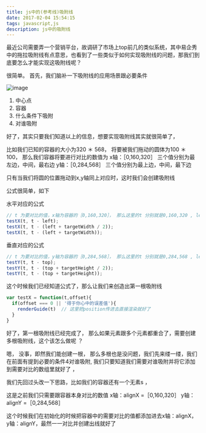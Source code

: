 ```yaml
---
title: js中的(参考线)吸附线
date: 2017-02-04 15:54:15
tags: javascript,js
description: js中的吸附线
---
```


最近公司需要弄一个营销平台，故调研了市场上top前几的类似系统，其中易企秀中的拖拉吸附线有点意思，也看到了一些类似于如何实现吸附线的问题，那我们到底要怎么才能实现这吸附线呢？

很简单。
首先，我们脑补一下吸附线的应用场景跟必要条件

![image](https://cloud.githubusercontent.com/assets/9276376/22617123/d5551f40-eaf7-11e6-8f17-e1bd455c8b9c.png)


1. 中心点
2. 容器
3. 什么条件下吸附
4. 对谁吸附

好了，其实只要我们知道以上的信息，想要实现吸附线其实就很简单了，

比如我们已知的容器的大小为320 ＊ 568，
将要被我们拖动的圆体为100 ＊ 100，
那么我们容器将要进行对比的数值为
x轴：［0,160,320］  三个值分别为最左边，中间，最右边
y轴：［0,284,568］  三个值分别为最上边，中间，最下边

只有当我们将圆的位置拖动到x,y轴同上对应时，这时我们会创建吸附线

公式很简单，如下

水平对应的公式

```js
// t 为要对比的值，x轴为容器的［0,160,320］， 那么这里的t 分别就是0,160,320 , left为目标元素offsetLeft
testX(t, t - left);
testX(t, t - (left + targetWidth / 2));
testX(t, t - (left + targetWidth));
```

垂直对应的公式

```js
// t 为要对比的值，y轴为容器的［0,284,568］， 那么这里的t 分别就是0,284,568 , left为目标元素offsetLeft
testY(t, t - top);
testY(t, t - (top + targetHeight / 2));
testY(t, t - (top + targetHeight));
```

这个时候我们已经知道公式了，那么让我们来创造出第一根吸附线

```js
var testX = function(t,offset){
  if(offset === 0 || '得于你心中的误差值'){
    renderGuide(t)  // 这里把position传进去直接渲染就好了
  }
}
```

好了，第一根吸附线已经完成了， 那么如果元素跟多个元素都重合了，需要创建多根吸附线，这个该怎么做呢 ？

嗯， 没事，即然我们能创建一根， 那么多根也是没问题，我们先来缕一缕，我们在前面有提到必要的条件4对谁吸附, 我们只要知道我们需要对谁吸附并将它添加到需要对比的数组里就好了 ，

我们先回过头改一下思路，比如我们的容器还有一个无素s ，

这是之前我们只需要跟容器本身对比的数值
x轴：alignX =［0,160,320］
y轴：alignY =［0,284,568］

这个时候我们在初始化的时候把容器中的需要对比的值都添加进去x轴：alignX，y轴：alignY，最然一一对比并创建出线就好了
